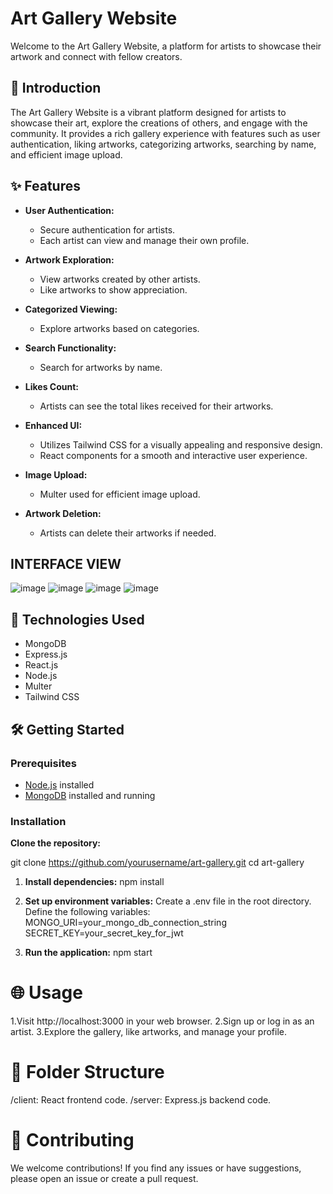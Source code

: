 # Art Gallery Website

Welcome to the Art Gallery Website, a platform for artists to showcase their artwork and connect with fellow creators.

## 🎨 Introduction

The Art Gallery Website is a vibrant platform designed for artists to showcase their art, explore the creations of others, and engage with the community. It provides a rich gallery experience with features such as user authentication, liking artworks, categorizing artworks, searching by name, and efficient image upload.

## ✨ Features

- **User Authentication:**

  - Secure authentication for artists.
  - Each artist can view and manage their own profile.

- **Artwork Exploration:**

  - View artworks created by other artists.
  - Like artworks to show appreciation.

- **Categorized Viewing:**

  - Explore artworks based on categories.

- **Search Functionality:**

  - Search for artworks by name.

- **Likes Count:**

  - Artists can see the total likes received for their artworks.

- **Enhanced UI:**

  - Utilizes Tailwind CSS for a visually appealing and responsive design.
  - React components for a smooth and interactive user experience.

- **Image Upload:**

  - Multer used for efficient image upload.

- **Artwork Deletion:**
  - Artists can delete their artworks if needed.

## INTERFACE VIEW
![image](https://github.com/nithinkarnam/art_gallery_frontend/assets/98379951/6f2869d7-a8ec-4970-9273-273601623d22)
![image](https://github.com/nithinkarnam/art_gallery_frontend/assets/98379951/2f47854a-d6c7-4175-93a9-626cdef0e93a)
![image](https://github.com/nithinkarnam/art_gallery_frontend/assets/98379951/6b55d776-a2f0-4f1c-ab72-bbd769a79379)
![image](https://github.com/nithinkarnam/art_gallery_frontend/assets/98379951/6a07a40c-508e-4946-82f3-8d91a00f9fa4)




## 🚀 Technologies Used

- MongoDB
- Express.js
- React.js
- Node.js
- Multer
- Tailwind CSS

## 🛠️ Getting Started

### Prerequisites

- [Node.js](https://nodejs.org/) installed
- [MongoDB](https://www.mongodb.com/) installed and running

### Installation

**Clone the repository:**

git clone https://github.com/yourusername/art-gallery.git
cd art-gallery

1. **Install dependencies:**
   npm install

2. **Set up environment variables:**
   Create a .env file in the root directory.
   Define the following variables:
   MONGO_URI=your_mongo_db_connection_string
   SECRET_KEY=your_secret_key_for_jwt

3. **Run the application:**
   npm start

# 🌐 Usage

1.Visit http://localhost:3000 in your web browser.
2.Sign up or log in as an artist.
3.Explore the gallery, like artworks, and manage your profile.

# 📁 Folder Structure

/client: React frontend code.
/server: Express.js backend code.

# 🤝 Contributing

We welcome contributions! If you find any issues or have suggestions, please open an issue or create a pull request.
